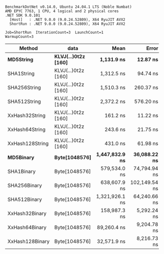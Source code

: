 ```

BenchmarkDotNet v0.14.0, Ubuntu 24.04.1 LTS (Noble Numbat)
AMD EPYC 7763, 1 CPU, 4 logical and 2 physical cores
.NET SDK 9.0.101
  [Host]   : .NET 9.0.0 (9.0.24.52809), X64 RyuJIT AVX2
  ShortRun : .NET 9.0.0 (9.0.24.52809), X64 RyuJIT AVX2

Job=ShortRun  IterationCount=3  LaunchCount=1  
WarmupCount=3  

```
| Method          | data                | Mean           | Error         | StdDev      | Min            | Max            | Gen0   | Allocated |
|---------------- |-------------------- |---------------:|--------------:|------------:|---------------:|---------------:|-------:|----------:|
| **MD5String**       | **KLVJ(...)0t2z [160]** |     **1,131.9 ns** |      **12.87 ns** |     **0.71 ns** |     **1,131.3 ns** |     **1,132.7 ns** | **0.0668** |    **1128 B** |
| SHA1String      | KLVJ(...)0t2z [160] |     1,312.5 ns |      94.74 ns |     5.19 ns |     1,307.4 ns |     1,317.8 ns | 0.0839 |    1416 B |
| SHA256String    | KLVJ(...)0t2z [160] |     1,510.3 ns |     260.37 ns |    14.27 ns |     1,500.7 ns |     1,526.7 ns | 0.1106 |    1856 B |
| SHA512String    | KLVJ(...)0t2z [160] |     2,372.2 ns |     576.20 ns |    31.58 ns |     2,352.3 ns |     2,408.6 ns | 0.1907 |    3240 B |
| XxHash32String  | KLVJ(...)0t2z [160] |       161.2 ns |      11.22 ns |     0.61 ns |       160.6 ns |       161.8 ns | 0.0348 |     584 B |
| XxHash64String  | KLVJ(...)0t2z [160] |       243.6 ns |      21.75 ns |     1.19 ns |       242.9 ns |       244.9 ns | 0.0434 |     728 B |
| XxHash128String | KLVJ(...)0t2z [160] |       431.0 ns |      61.98 ns |     3.40 ns |       428.0 ns |       434.7 ns | 0.0672 |    1128 B |
| **MD5Binary**       | **Byte[1048576]**       | **1,447,832.9 ns** |  **36,088.22 ns** | **1,978.12 ns** | **1,446,134.5 ns** | **1,450,004.8 ns** |      **-** |      **41 B** |
| SHA1Binary      | Byte[1048576]       |   579,534.0 ns |  74,794.94 ns | 4,099.76 ns |   575,963.6 ns |   584,011.3 ns |      - |      49 B |
| SHA256Binary    | Byte[1048576]       |   638,607.9 ns | 102,149.54 ns | 5,599.16 ns |   632,194.0 ns |   642,519.9 ns |      - |      57 B |
| SHA512Binary    | Byte[1048576]       | 1,321,926.1 ns |  64,240.66 ns | 3,521.25 ns | 1,318,939.3 ns | 1,325,808.7 ns |      - |      89 B |
| XxHash32Binary  | Byte[1048576]       |   158,987.3 ns |   5,292.24 ns |   290.09 ns |   158,735.8 ns |   159,304.6 ns |      - |      32 B |
| XxHash64Binary  | Byte[1048576]       |    89,260.4 ns |   9,204.78 ns |   504.55 ns |    88,942.9 ns |    89,842.2 ns |      - |      32 B |
| XxHash128Binary | Byte[1048576]       |    32,571.9 ns |   8,216.73 ns |   450.39 ns |    32,105.8 ns |    33,004.7 ns |      - |      40 B |
